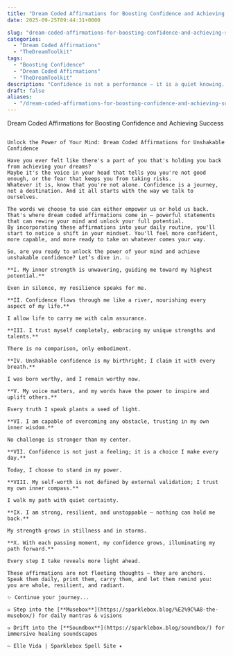```yaml
---
title: "Dream Coded Affirmations for Boosting Confidence and Achieving Success"
date: 2025-09-25T09:44:31+0000

slug: "dream-coded-affirmations-for-boosting-confidence-and-achieving-success"
categories:
  - "Dream Coded Affirmations"
  - "TheDreamToolkit"
tags:
  - "Boosting Confidence"
  - "Dream Coded Affirmations"
  - "TheDreamToolkit"
description: "Confidence is not a performance — it is a quiet knowing. These Dream Coded Affirmations are designed to rewire your mind, dissolve self-doubt, and anchor you into your true strength. Read them slowly, let them settle, and step into the unshakable confidence that has always been yours."
draft: false
aliases:
  - "/dream-coded-affirmations-for-boosting-confidence-and-achieving-success/"
---
```

Dream Coded Affirmations for Boosting Confidence and Achieving Success

  ## 
    Unlock the Power of Your Mind: Dream Coded Affirmations for Unshakable Confidence

    Have you ever felt like there's a part of you that's holding you back from achieving your dreams?  
    Maybe it's the voice in your head that tells you you're not good enough, or the fear that keeps you from taking risks.  
    Whatever it is, know that you're not alone. Confidence is a journey, not a destination. And it all starts with the way we talk to ourselves.  

    The words we choose to use can either empower us or hold us back. That's where dream coded affirmations come in — powerful statements that can rewire your mind and unlock your full potential.  
    By incorporating these affirmations into your daily routine, you'll start to notice a shift in your mindset. You'll feel more confident, more capable, and more ready to take on whatever comes your way.  

    So, are you ready to unlock the power of your mind and achieve unshakable confidence? Let’s dive in. 💥

    **I. My inner strength is unwavering, guiding me toward my highest potential.**

    Even in silence, my resilience speaks for me.

    **II. Confidence flows through me like a river, nourishing every aspect of my life.**

    I allow life to carry me with calm assurance.

    **III. I trust myself completely, embracing my unique strengths and talents.**

    There is no comparison, only embodiment.

    **IV. Unshakable confidence is my birthright; I claim it with every breath.**

    I was born worthy, and I remain worthy now.

    **V. My voice matters, and my words have the power to inspire and uplift others.**

    Every truth I speak plants a seed of light.

    **VI. I am capable of overcoming any obstacle, trusting in my own inner wisdom.**

    No challenge is stronger than my center.

    **VII. Confidence is not just a feeling; it is a choice I make every day.**

    Today, I choose to stand in my power.

    **VIII. My self-worth is not defined by external validation; I trust my own inner compass.**

    I walk my path with quiet certainty.

    **IX. I am strong, resilient, and unstoppable – nothing can hold me back.**

    My strength grows in stillness and in storms.

    **X. With each passing moment, my confidence grows, illuminating my path forward.**

    Every step I take reveals more light ahead.

    These affirmations are not fleeting thoughts — they are anchors.  
    Speak them daily, print them, carry them, and let them remind you:  
    you are whole, resilient, and radiant.  

    ✨ Continue your journey...

    ▫️ Step into the [**Musebox**](https://sparklebox.blog/%E2%9C%A8-the-musebox/) for daily mantras & visions

    ▫️ Drift into the [**Soundbox**](https://sparklebox.blog/soundbox/) for immersive healing soundscapes

    — Elle Vida | Sparklebox Spell Site ✦